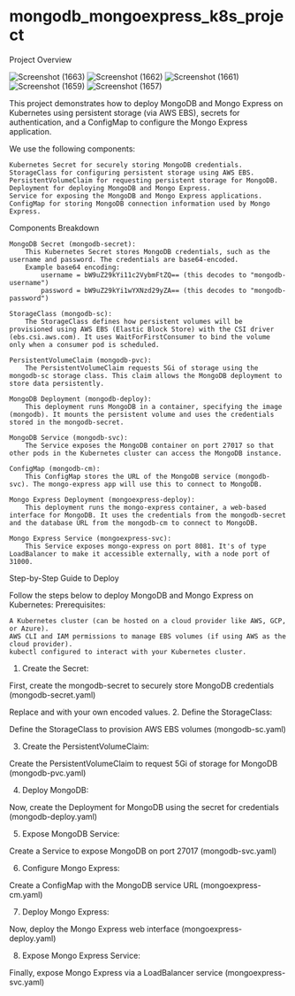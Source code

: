 # mongodb_mongoexpress_k8s_project
Project Overview

![Screenshot (1663)](https://github.com/user-attachments/assets/cefb88ad-4030-4de3-a9e4-f4cbea6c71d8)
![Screenshot (1662)](https://github.com/user-attachments/assets/ae13deff-6859-4818-9d91-2c5f87b8fbd4)
![Screenshot (1661)](https://github.com/user-attachments/assets/428eb638-1aa8-47e7-a6c1-34833929fc78)
![Screenshot (1659)](https://github.com/user-attachments/assets/21136716-4d3c-4b5e-b067-dd84c60b5ef1)
![Screenshot (1657)](https://github.com/user-attachments/assets/0a7fe9ff-482f-4048-a2fa-5e8320589caf)

This project demonstrates how to deploy MongoDB and Mongo Express on Kubernetes using persistent storage (via AWS EBS), secrets for authentication, and a ConfigMap to configure the Mongo Express application.

We use the following components:

    Kubernetes Secret for securely storing MongoDB credentials.
    StorageClass for configuring persistent storage using AWS EBS.
    PersistentVolumeClaim for requesting persistent storage for MongoDB.
    Deployment for deploying MongoDB and Mongo Express.
    Service for exposing the MongoDB and Mongo Express applications.
    ConfigMap for storing MongoDB connection information used by Mongo Express.

Components Breakdown

    MongoDB Secret (mongodb-secret):
        This Kubernetes Secret stores MongoDB credentials, such as the username and password. The credentials are base64-encoded.
        Example base64 encoding:
            username = bW9uZ29kYi11c2VybmFtZQ== (this decodes to "mongodb-username")
            password = bW9uZ29kYi1wYXNzd29yZA== (this decodes to "mongodb-password")

    StorageClass (mongodb-sc):
        The StorageClass defines how persistent volumes will be provisioned using AWS EBS (Elastic Block Store) with the CSI driver (ebs.csi.aws.com). It uses WaitForFirstConsumer to bind the volume only when a consumer pod is scheduled.

    PersistentVolumeClaim (mongodb-pvc):
        The PersistentVolumeClaim requests 5Gi of storage using the mongodb-sc storage class. This claim allows the MongoDB deployment to store data persistently.

    MongoDB Deployment (mongodb-deploy):
        This deployment runs MongoDB in a container, specifying the image (mongodb). It mounts the persistent volume and uses the credentials stored in the mongodb-secret.

    MongoDB Service (mongodb-svc):
        The Service exposes the MongoDB container on port 27017 so that other pods in the Kubernetes cluster can access the MongoDB instance.

    ConfigMap (mongodb-cm):
        This ConfigMap stores the URL of the MongoDB service (mongodb-svc). The mongo-express app will use this to connect to MongoDB.

    Mongo Express Deployment (mongoexpress-deploy):
        This deployment runs the mongo-express container, a web-based interface for MongoDB. It uses the credentials from the mongodb-secret and the database URL from the mongodb-cm to connect to MongoDB.

    Mongo Express Service (mongoexpress-svc):
        This Service exposes mongo-express on port 8081. It's of type LoadBalancer to make it accessible externally, with a node port of 31000.

Step-by-Step Guide to Deploy

Follow the steps below to deploy MongoDB and Mongo Express on Kubernetes:
Prerequisites:

    A Kubernetes cluster (can be hosted on a cloud provider like AWS, GCP, or Azure).
    AWS CLI and IAM permissions to manage EBS volumes (if using AWS as the cloud provider).
    kubectl configured to interact with your Kubernetes cluster.

1. Create the Secret:

First, create the mongodb-secret to securely store MongoDB credentials (mongodb-secret.yaml)

Replace <base64-encoded-username> and <base64-encoded-password> with your own encoded values.
2. Define the StorageClass:

Define the StorageClass to provision AWS EBS volumes (mongodb-sc.yaml)

3. Create the PersistentVolumeClaim:

Create the PersistentVolumeClaim to request 5Gi of storage for MongoDB (mongodb-pvc.yaml)

4. Deploy MongoDB:

Now, create the Deployment for MongoDB using the secret for credentials (mongodb-deploy.yaml)

5. Expose MongoDB Service:

Create a Service to expose MongoDB on port 27017 (mongodb-svc.yaml)

6. Configure Mongo Express:

Create a ConfigMap with the MongoDB service URL (mongoexpress-cm.yaml)

7. Deploy Mongo Express:

Now, deploy the Mongo Express web interface (mongoexpress-deploy.yaml)


8. Expose Mongo Express Service:

Finally, expose Mongo Express via a LoadBalancer service (mongoexpress-svc.yaml)


